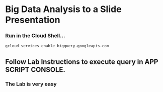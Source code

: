 # Big Data Analysis to a Slide Presentation

### Run in the Cloud Shell...
```bash
gcloud services enable bigquery.googleapis.com
```

## Follow Lab Instructions to execute query in APP SCRIPT CONSOLE.
### The Lab is very easy